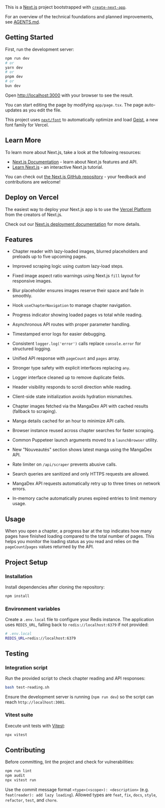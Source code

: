 This is a [Next.js](https://nextjs.org) project bootstrapped with [`create-next-app`](https://nextjs.org/docs/app/api-reference/cli/create-next-app).

For an overview of the technical foundations and planned improvements, see [AGENTS.md](./AGENTS.md).

## Getting Started

First, run the development server:

```bash
npm run dev
# or
yarn dev
# or
pnpm dev
# or
bun dev
```

Open [http://localhost:3000](http://localhost:3000) with your browser to see the result.

You can start editing the page by modifying `app/page.tsx`. The page auto-updates as you edit the file.

This project uses [`next/font`](https://nextjs.org/docs/app/building-your-application/optimizing/fonts) to automatically optimize and load [Geist](https://vercel.com/font), a new font family for Vercel.

## Learn More

To learn more about Next.js, take a look at the following resources:

- [Next.js Documentation](https://nextjs.org/docs) - learn about Next.js features and API.
- [Learn Next.js](https://nextjs.org/learn) - an interactive Next.js tutorial.

You can check out [the Next.js GitHub repository](https://github.com/vercel/next.js) - your feedback and contributions are welcome!

## Deploy on Vercel

The easiest way to deploy your Next.js app is to use the [Vercel Platform](https://vercel.com/new?utm_medium=default-template&filter=next.js&utm_source=create-next-app&utm_campaign=create-next-app-readme) from the creators of Next.js.

Check out our [Next.js deployment documentation](https://nextjs.org/docs/app/building-your-application/deploying) for more details.

## Features

- Chapter reader with lazy-loaded images, blurred placeholders and preloads up to five upcoming pages.
- Improved scraping logic using custom lazy-load steps.
- Fixed image aspect ratio warnings using Next.js `fill` layout for responsive images.
- Blur placeholder ensures images reserve their space and fade in smoothly.
- Hook `useChapterNavigation` to manage chapter navigation.
- Progress indicator showing loaded pages vs total while reading.
- Asynchronous API routes with proper parameter handling.
- Timestamped error logs for easier debugging.
- Consistent `logger.log('error')` calls replace `console.error` for structured logging.
- Unified API response with `pageCount` and `pages` array.
- Stronger type safety with explicit interfaces replacing `any`.
- Logger interface cleaned up to remove duplicate fields.
- Header visibility responds to scroll direction while reading.
- Client-side state initialization avoids hydration mismatches.

- Chapter images fetched via the MangaDex API with cached results (fallback to scraping).
- Manga details cached for an hour to minimize API calls.
- Browser instance reused across chapter searches for faster scraping.
- Common Puppeteer launch arguments moved to a `launchBrowser` utility.
- New "Nouveautés" section shows latest manga using the MangaDex API.

- Rate limiter on `/api/scraper` prevents abusive calls.
- Search queries are sanitized and only HTTPS requests are allowed.
- MangaDex API requests automatically retry up to three times on network errors.
- In-memory cache automatically prunes expired entries to limit memory usage.


## Usage

When you open a chapter, a progress bar at the top indicates how many pages have
finished loading compared to the total number of pages. This helps you monitor
the loading status as you read
and relies on the `pageCount`/`pages` values returned by the API.

## Project Setup

### Installation

Install dependencies after cloning the repository:

```bash
npm install
```

### Environment variables

Create a `.env.local` file to configure your Redis instance. The application uses `REDIS_URL`, falling back to `redis://localhost:6379` if not provided:

```bash
# .env.local
REDIS_URL=redis://localhost:6379
```

## Testing

### Integration script

Run the provided script to check chapter reading and API responses:

```bash
bash test-reading.sh
```

Ensure the development server is running (`npm run dev`) so the script can reach `http://localhost:3001`.

### Vitest suite

Execute unit tests with [Vitest](https://vitest.dev):

```bash
npx vitest
```

## Contributing

Before committing, lint the project and check for vulnerabilities:

```bash
npm run lint
npm audit
npx vitest run
```

Use the commit message format `<type>(<scope>): <description>` (e.g. `feat(reader): add lazy loading`). Allowed types are `feat`, `fix`, `docs`, `style`, `refactor`, `test`, and `chore`.
